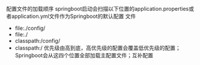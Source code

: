 配置文件的加载顺序
springboot启动会扫描以下位置的application.properties或者application.yml文件作为Springboot的默认配置
文件
- file:./config/
- file:./
- classpath:/config/
- classpath:/
优先级由高到底，高优先级的配置会覆盖低优先级的配置；
Springboot会从这四个位置全部加载主配置文件；互补配置